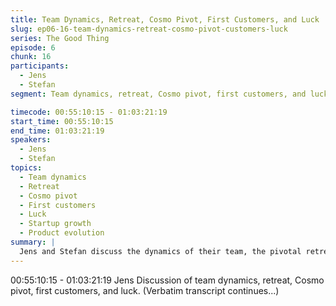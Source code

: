 ```yaml
---
title: Team Dynamics, Retreat, Cosmo Pivot, First Customers, and Luck
slug: ep06-16-team-dynamics-retreat-cosmo-pivot-customers-luck
series: The Good Thing
episode: 6
chunk: 16
participants:
  - Jens
  - Stefan
segment: Team dynamics, retreat, Cosmo pivot, first customers, and luck

timecode: 00:55:10:15 - 01:03:21:19
start_time: 00:55:10:15
end_time: 01:03:21:19
speakers:
  - Jens
  - Stefan
topics:
  - Team dynamics
  - Retreat
  - Cosmo pivot
  - First customers
  - Luck
  - Startup growth
  - Product evolution
summary: |
  Jens and Stefan discuss the dynamics of their team, the pivotal retreat that led to the Cosmo pivot, onboarding their first customers, and the role of luck in startup growth and product evolution.
---
```


00:55:10:15 - 01:03:21:19
Jens
Discussion of team dynamics, retreat, Cosmo pivot, first customers, and luck. (Verbatim transcript continues...)